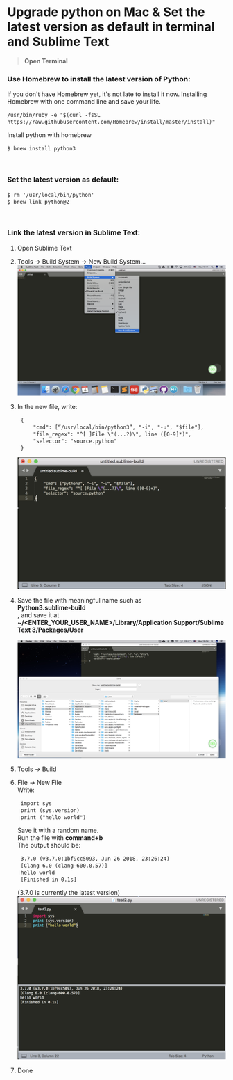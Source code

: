 # Upgrade python on Mac & Set the latest version as default in terminal and Sublime Text
> **Open Terminal**<br>



### Use Homebrew to install the latest version of Python:
If you don't have Homebrew yet, it's not late to install it now. Installing Homebrew with one command line and save your life.
	
	/usr/bin/ruby -e "$(curl -fsSL https://raw.githubusercontent.com/Homebrew/install/master/install)"

Install python with homebrew

	$ brew install python3
<br>


### Set the latest version as default:

	$ rm '/usr/local/bin/python'
	$ brew link python@2
<br>	


### Link the latest version in Sublime Text:
1. Open Sublime Text
2. Tools -> Build System -> New Build System...
	<img src="https://github.com/floraazhang/upgrade_python_on_mac/raw/master/img/1.png"/>
3. In the new file, write:
	
		{
		    "cmd": [“/usr/local/bin/python3”, "-i", "-u", "$file"],
		    "file_regex": "^[ ]File \"(...?)\", line ([0-9]*)",
		    "selector": "source.python"
		}
	
	<img src="https://github.com/floraazhang/upgrade_python_on_mac/raw/master/img/2.png"/>
4. Save the file with meaningful name such as<br>
	**Python3.sublime-build**<br>
	, and save it at<br>
	**~/<ENTER_YOUR_USER_NAME>/Library/Application Support/Sublime Text 3/Packages/User**
	
	<img src="https://github.com/floraazhang/upgrade_python_on_mac/raw/master/img/3.png"/>

5. Tools -> Build
6. File -> New File<br>
	Write:
	
		import sys
		print (sys.version)
		print ("hello world")
	Save it with a random name.<br>
	Run the file with **command+b**<br>
	The output should be:
	
		3.7.0 (v3.7.0:1bf9cc5093, Jun 26 2018, 23:26:24) 
		[Clang 6.0 (clang-600.0.57)]
		hello world
		[Finished in 0.1s]
	(3.7.0 is currently the latest version)
	<img src="https://github.com/floraazhang/upgrade_python_on_mac/raw/master/img/4.png"/>
7. Done